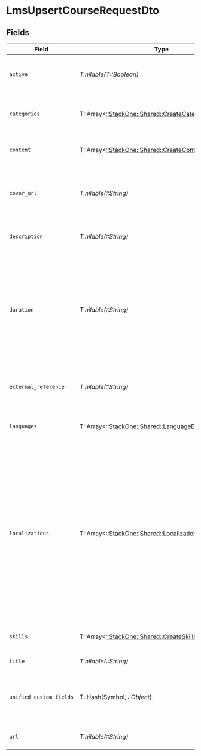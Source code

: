 # LmsUpsertCourseRequestDto


## Fields

| Field                                                                                                                                                                                                                                                                                                                                                                                        | Type                                                                                                                                                                                                                                                                                                                                                                                         | Required                                                                                                                                                                                                                                                                                                                                                                                     | Description                                                                                                                                                                                                                                                                                                                                                                                  | Example                                                                                                                                                                                                                                                                                                                                                                                      |
| -------------------------------------------------------------------------------------------------------------------------------------------------------------------------------------------------------------------------------------------------------------------------------------------------------------------------------------------------------------------------------------------- | -------------------------------------------------------------------------------------------------------------------------------------------------------------------------------------------------------------------------------------------------------------------------------------------------------------------------------------------------------------------------------------------- | -------------------------------------------------------------------------------------------------------------------------------------------------------------------------------------------------------------------------------------------------------------------------------------------------------------------------------------------------------------------------------------------- | -------------------------------------------------------------------------------------------------------------------------------------------------------------------------------------------------------------------------------------------------------------------------------------------------------------------------------------------------------------------------------------------- | -------------------------------------------------------------------------------------------------------------------------------------------------------------------------------------------------------------------------------------------------------------------------------------------------------------------------------------------------------------------------------------------- |
| `active`                                                                                                                                                                                                                                                                                                                                                                                     | *T.nilable(T::Boolean)*                                                                                                                                                                                                                                                                                                                                                                      | :heavy_minus_sign:                                                                                                                                                                                                                                                                                                                                                                           | Whether the course is active and available for users.                                                                                                                                                                                                                                                                                                                                        | true                                                                                                                                                                                                                                                                                                                                                                                         |
| `categories`                                                                                                                                                                                                                                                                                                                                                                                 | T::Array<[::StackOne::Shared::CreateCategoriesApiModel](../../models/shared/createcategoriesapimodel.md)>                                                                                                                                                                                                                                                                                    | :heavy_minus_sign:                                                                                                                                                                                                                                                                                                                                                                           | The categories associated with this content                                                                                                                                                                                                                                                                                                                                                  |                                                                                                                                                                                                                                                                                                                                                                                              |
| `content`                                                                                                                                                                                                                                                                                                                                                                                    | T::Array<[::StackOne::Shared::CreateContentApiModel](../../models/shared/createcontentapimodel.md)>                                                                                                                                                                                                                                                                                          | :heavy_minus_sign:                                                                                                                                                                                                                                                                                                                                                                           | The content associated with this course                                                                                                                                                                                                                                                                                                                                                      |                                                                                                                                                                                                                                                                                                                                                                                              |
| `cover_url`                                                                                                                                                                                                                                                                                                                                                                                  | *T.nilable(::String)*                                                                                                                                                                                                                                                                                                                                                                        | :heavy_minus_sign:                                                                                                                                                                                                                                                                                                                                                                           | The URL of the thumbnail image associated with the course.                                                                                                                                                                                                                                                                                                                                   | https://www.googledrive.com/?v=16873                                                                                                                                                                                                                                                                                                                                                         |
| `description`                                                                                                                                                                                                                                                                                                                                                                                | *T.nilable(::String)*                                                                                                                                                                                                                                                                                                                                                                        | :heavy_minus_sign:                                                                                                                                                                                                                                                                                                                                                                           | The description of the course                                                                                                                                                                                                                                                                                                                                                                | This course acts as learning content for software engineers.                                                                                                                                                                                                                                                                                                                                 |
| `duration`                                                                                                                                                                                                                                                                                                                                                                                   | *T.nilable(::String)*                                                                                                                                                                                                                                                                                                                                                                        | :heavy_minus_sign:                                                                                                                                                                                                                                                                                                                                                                           | The duration of the course following the ISO8601 standard. If duration_unit is applicable we will derive this from the smallest unit given in the duration string                                                                                                                                                                                                                            | P3Y6M4DT12H30M5S                                                                                                                                                                                                                                                                                                                                                                             |
| `external_reference`                                                                                                                                                                                                                                                                                                                                                                         | *T.nilable(::String)*                                                                                                                                                                                                                                                                                                                                                                        | :heavy_minus_sign:                                                                                                                                                                                                                                                                                                                                                                           | The external ID associated with this course                                                                                                                                                                                                                                                                                                                                                  | SOFTWARE-ENG-LV1-TRAINING-VIDEO-1                                                                                                                                                                                                                                                                                                                                                            |
| `languages`                                                                                                                                                                                                                                                                                                                                                                                  | T::Array<[::StackOne::Shared::LanguageEnum](../../models/shared/languageenum.md)>                                                                                                                                                                                                                                                                                                            | :heavy_minus_sign:                                                                                                                                                                                                                                                                                                                                                                           | The languages associated with this course                                                                                                                                                                                                                                                                                                                                                    |                                                                                                                                                                                                                                                                                                                                                                                              |
| `localizations`                                                                                                                                                                                                                                                                                                                                                                              | T::Array<[::StackOne::Shared::LocalizationModel](../../models/shared/localizationmodel.md)>                                                                                                                                                                                                                                                                                                  | :heavy_minus_sign:                                                                                                                                                                                                                                                                                                                                                                           | The localization data for this course                                                                                                                                                                                                                                                                                                                                                        | [<br/>{<br/>"title": "Software Engineer Lv 1",<br/>"description": "This course acts as learning resource for software engineers.",<br/>"languages": {<br/>"value": "en-GB",<br/>"source_value": "string"<br/>}<br/>},<br/>{<br/>"title": "Software Engineer: A comprehensive guide",<br/>"description": "This course acts as learning resource for software engineers.",<br/>"languages": {<br/>"value": "en-US",<br/>"source_value": "string"<br/>}<br/>}<br/>] |
| `skills`                                                                                                                                                                                                                                                                                                                                                                                     | T::Array<[::StackOne::Shared::CreateSkillsApiModel](../../models/shared/createskillsapimodel.md)>                                                                                                                                                                                                                                                                                            | :heavy_minus_sign:                                                                                                                                                                                                                                                                                                                                                                           | The skills associated with this content                                                                                                                                                                                                                                                                                                                                                      |                                                                                                                                                                                                                                                                                                                                                                                              |
| `title`                                                                                                                                                                                                                                                                                                                                                                                      | *T.nilable(::String)*                                                                                                                                                                                                                                                                                                                                                                        | :heavy_minus_sign:                                                                                                                                                                                                                                                                                                                                                                           | The title of the course                                                                                                                                                                                                                                                                                                                                                                      | Software Engineer Lv 1                                                                                                                                                                                                                                                                                                                                                                       |
| `unified_custom_fields`                                                                                                                                                                                                                                                                                                                                                                      | T::Hash[Symbol, *::Object*]                                                                                                                                                                                                                                                                                                                                                                  | :heavy_minus_sign:                                                                                                                                                                                                                                                                                                                                                                           | Custom Unified Fields configured in your StackOne project                                                                                                                                                                                                                                                                                                                                    | {<br/>"my_project_custom_field_1": "REF-1236",<br/>"my_project_custom_field_2": "some other value"<br/>}                                                                                                                                                                                                                                                                                     |
| `url`                                                                                                                                                                                                                                                                                                                                                                                        | *T.nilable(::String)*                                                                                                                                                                                                                                                                                                                                                                        | :heavy_minus_sign:                                                                                                                                                                                                                                                                                                                                                                           | The redirect URL of the course.                                                                                                                                                                                                                                                                                                                                                              | https://www.linkedinlearning.com/?v=16873                                                                                                                                                                                                                                                                                                                                                    |